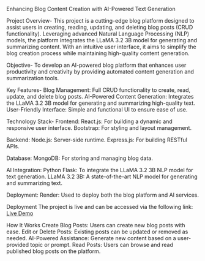 Enhancing Blog Content Creation with AI-Powered Text Generation

Project Overview-
This project is a cutting-edge blog platform designed to assist users in creating, reading, updating, and deleting blog posts (CRUD functionality). Leveraging advanced Natural Language Processing (NLP) models, the platform integrates the LLaMA 3.2 3B model for generating and summarizing content. With an intuitive user interface, it aims to simplify the blog creation process while maintaining high-quality content generation.

Objective-
To develop an AI-powered blog platform that enhances user productivity and creativity by providing automated content generation and summarization tools.

Key Features-
Blog Management: Full CRUD functionality to create, read, update, and delete blog posts.
AI-Powered Content Generation: Integrates the LLaMA 3.2 3B model for generating and summarizing high-quality text.
User-Friendly Interface: Simple and functional UI to ensure ease of use.

Technology Stack-
Frontend:
React.js: For building a dynamic and responsive user interface.
Bootstrap: For styling and layout management.

Backend:
Node.js: Server-side runtime.
Express.js: For building RESTful APIs.

Database:
MongoDB: For storing and managing blog data.

AI Integration:
Python Flask: To integrate the LLaMA 3.2 3B NLP model for text generation.
LLaMA 3.2 3B: A state-of-the-art NLP model for generating and summarizing text.

Deployment:
Render: Used to deploy both the blog platform and AI services.

Deployment
The project is live and can be accessed via the following link:
[Live Demo](https://project-blog-4nkn.onrender.com)

How It Works
Create Blog Posts: Users can create new blog posts with ease.
Edit or Delete Posts: Existing posts can be updated or removed as needed.
AI-Powered Assistance:
Generate new content based on a user-provided topic or prompt.
Read Posts: Users can browse and read published blog posts on the platform.

